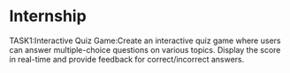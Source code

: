 # Internship
TASK1:Interactive Quiz Game:Create an interactive quiz game where users can answer multiple-choice questions on various topics. Display the score in real-time and provide feedback for correct/incorrect answers.

